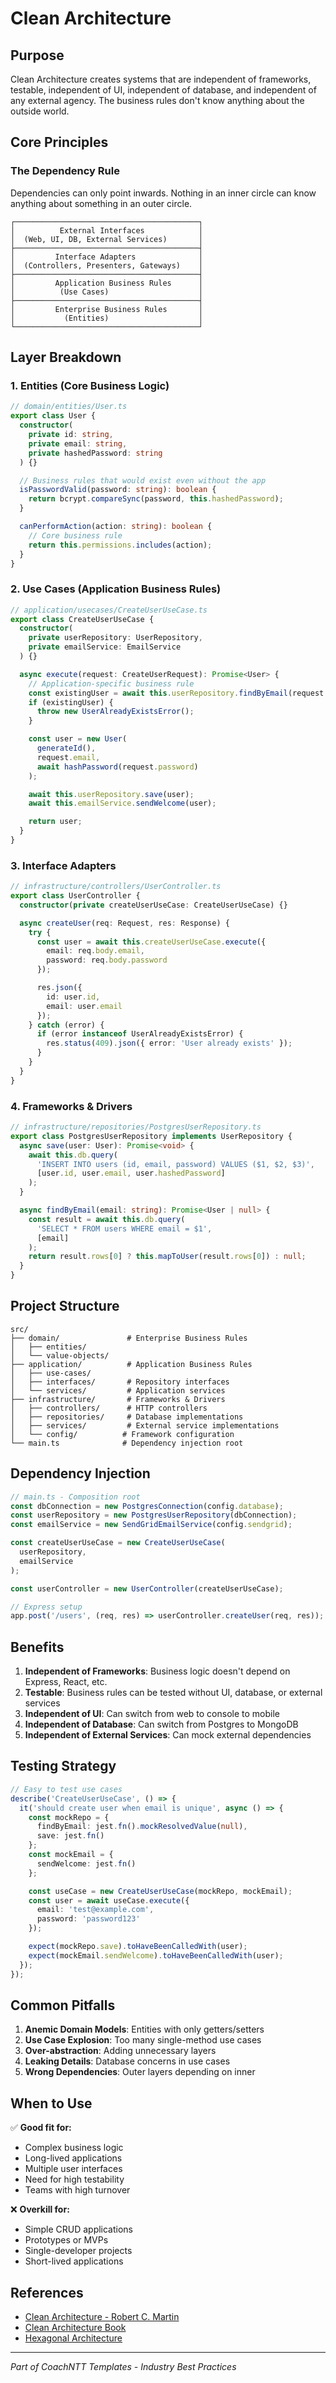 # Clean Architecture

## Purpose
Clean Architecture creates systems that are independent of frameworks, testable, independent of UI, independent of database, and independent of any external agency. The business rules don't know anything about the outside world.

## Core Principles

### The Dependency Rule
Dependencies can only point inwards. Nothing in an inner circle can know anything about something in an outer circle.

```
┌─────────────────────────────────────────┐
│          External Interfaces            │
│  (Web, UI, DB, External Services)       │
├─────────────────────────────────────────┤
│         Interface Adapters              │
│  (Controllers, Presenters, Gateways)    │
├─────────────────────────────────────────┤
│         Application Business Rules      │
│          (Use Cases)                    │
├─────────────────────────────────────────┤
│         Enterprise Business Rules       │
│           (Entities)                    │
└─────────────────────────────────────────┘
```

## Layer Breakdown

### 1. Entities (Core Business Logic)
```typescript
// domain/entities/User.ts
export class User {
  constructor(
    private id: string,
    private email: string,
    private hashedPassword: string
  ) {}

  // Business rules that would exist even without the app
  isPasswordValid(password: string): boolean {
    return bcrypt.compareSync(password, this.hashedPassword);
  }

  canPerformAction(action: string): boolean {
    // Core business rule
    return this.permissions.includes(action);
  }
}
```

### 2. Use Cases (Application Business Rules)
```typescript
// application/usecases/CreateUserUseCase.ts
export class CreateUserUseCase {
  constructor(
    private userRepository: UserRepository,
    private emailService: EmailService
  ) {}

  async execute(request: CreateUserRequest): Promise<User> {
    // Application-specific business rule
    const existingUser = await this.userRepository.findByEmail(request.email);
    if (existingUser) {
      throw new UserAlreadyExistsError();
    }

    const user = new User(
      generateId(),
      request.email,
      await hashPassword(request.password)
    );

    await this.userRepository.save(user);
    await this.emailService.sendWelcome(user);

    return user;
  }
}
```

### 3. Interface Adapters
```typescript
// infrastructure/controllers/UserController.ts
export class UserController {
  constructor(private createUserUseCase: CreateUserUseCase) {}

  async createUser(req: Request, res: Response) {
    try {
      const user = await this.createUserUseCase.execute({
        email: req.body.email,
        password: req.body.password
      });

      res.json({
        id: user.id,
        email: user.email
      });
    } catch (error) {
      if (error instanceof UserAlreadyExistsError) {
        res.status(409).json({ error: 'User already exists' });
      }
    }
  }
}
```

### 4. Frameworks & Drivers
```typescript
// infrastructure/repositories/PostgresUserRepository.ts
export class PostgresUserRepository implements UserRepository {
  async save(user: User): Promise<void> {
    await this.db.query(
      'INSERT INTO users (id, email, password) VALUES ($1, $2, $3)',
      [user.id, user.email, user.hashedPassword]
    );
  }

  async findByEmail(email: string): Promise<User | null> {
    const result = await this.db.query(
      'SELECT * FROM users WHERE email = $1',
      [email]
    );
    return result.rows[0] ? this.mapToUser(result.rows[0]) : null;
  }
}
```

## Project Structure
```
src/
├── domain/               # Enterprise Business Rules
│   ├── entities/
│   └── value-objects/
├── application/          # Application Business Rules  
│   ├── use-cases/
│   ├── interfaces/       # Repository interfaces
│   └── services/         # Application services
├── infrastructure/       # Frameworks & Drivers
│   ├── controllers/      # HTTP controllers
│   ├── repositories/     # Database implementations
│   ├── services/         # External service implementations
│   └── config/          # Framework configuration
└── main.ts              # Dependency injection root
```

## Dependency Injection
```typescript
// main.ts - Composition root
const dbConnection = new PostgresConnection(config.database);
const userRepository = new PostgresUserRepository(dbConnection);
const emailService = new SendGridEmailService(config.sendgrid);

const createUserUseCase = new CreateUserUseCase(
  userRepository,
  emailService
);

const userController = new UserController(createUserUseCase);

// Express setup
app.post('/users', (req, res) => userController.createUser(req, res));
```

## Benefits

1. **Independent of Frameworks**: Business logic doesn't depend on Express, React, etc.
2. **Testable**: Business rules can be tested without UI, database, or external services
3. **Independent of UI**: Can switch from web to console to mobile
4. **Independent of Database**: Can switch from Postgres to MongoDB
5. **Independent of External Services**: Can mock external dependencies

## Testing Strategy
```typescript
// Easy to test use cases
describe('CreateUserUseCase', () => {
  it('should create user when email is unique', async () => {
    const mockRepo = {
      findByEmail: jest.fn().mockResolvedValue(null),
      save: jest.fn()
    };
    const mockEmail = {
      sendWelcome: jest.fn()
    };

    const useCase = new CreateUserUseCase(mockRepo, mockEmail);
    const user = await useCase.execute({
      email: 'test@example.com',
      password: 'password123'
    });

    expect(mockRepo.save).toHaveBeenCalledWith(user);
    expect(mockEmail.sendWelcome).toHaveBeenCalledWith(user);
  });
});
```

## Common Pitfalls

1. **Anemic Domain Models**: Entities with only getters/setters
2. **Use Case Explosion**: Too many single-method use cases
3. **Over-abstraction**: Adding unnecessary layers
4. **Leaking Details**: Database concerns in use cases
5. **Wrong Dependencies**: Outer layers depending on inner

## When to Use

✅ **Good fit for:**
- Complex business logic
- Long-lived applications
- Multiple user interfaces
- Need for high testability
- Teams with high turnover

❌ **Overkill for:**
- Simple CRUD applications
- Prototypes or MVPs
- Single-developer projects
- Short-lived applications

## References
- [Clean Architecture - Robert C. Martin](https://blog.cleancoder.com/uncle-bob/2012/08/13/the-clean-architecture.html)
- [Clean Architecture Book](https://www.amazon.com/Clean-Architecture-Craftsmans-Software-Structure/dp/0134494164)
- [Hexagonal Architecture](https://alistair.cockburn.us/hexagonal-architecture/)

---
*Part of CoachNTT Templates - Industry Best Practices*